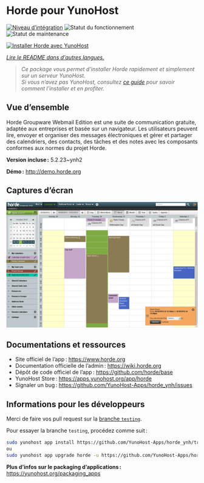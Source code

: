 <!--
Nota bene : ce README est automatiquement généré par <https://github.com/YunoHost/apps/tree/master/tools/readme_generator>
Il NE doit PAS être modifié à la main.
-->

# Horde pour YunoHost

[![Niveau d’intégration](https://dash.yunohost.org/integration/horde.svg)](https://dash.yunohost.org/appci/app/horde) ![Statut du fonctionnement](https://ci-apps.yunohost.org/ci/badges/horde.status.svg) ![Statut de maintenance](https://ci-apps.yunohost.org/ci/badges/horde.maintain.svg)

[![Installer Horde avec YunoHost](https://install-app.yunohost.org/install-with-yunohost.svg)](https://install-app.yunohost.org/?app=horde)

*[Lire le README dans d'autres langues.](./ALL_README.md)*

> *Ce package vous permet d’installer Horde rapidement et simplement sur un serveur YunoHost.*  
> *Si vous n’avez pas YunoHost, consultez [ce guide](https://yunohost.org/install) pour savoir comment l’installer et en profiter.*

## Vue d’ensemble

Horde Groupware Webmail Edition est une suite de communication gratuite, adaptée aux entreprises et basée sur un navigateur. Les utilisateurs peuvent lire, envoyer et organiser des messages électroniques et gérer et partager des calendriers, des contacts, des tâches et des notes avec les composants conformes aux normes du projet Horde.


**Version incluse :** 5.2.23~ynh2

**Démo :** <http://demo.horde.org>

## Captures d’écran

![Capture d’écran de Horde](./doc/screenshots/screenshot.png)

## Documentations et ressources

- Site officiel de l’app : <https://www.horde.org>
- Documentation officielle de l’admin : <https://wiki.horde.org>
- Dépôt de code officiel de l’app : <https://github.com/horde/base>
- YunoHost Store : <https://apps.yunohost.org/app/horde>
- Signaler un bug : <https://github.com/YunoHost-Apps/horde_ynh/issues>

## Informations pour les développeurs

Merci de faire vos pull request sur la [branche `testing`](https://github.com/YunoHost-Apps/horde_ynh/tree/testing).

Pour essayer la branche `testing`, procédez comme suit :

```bash
sudo yunohost app install https://github.com/YunoHost-Apps/horde_ynh/tree/testing --debug
ou
sudo yunohost app upgrade horde -u https://github.com/YunoHost-Apps/horde_ynh/tree/testing --debug
```

**Plus d’infos sur le packaging d’applications :** <https://yunohost.org/packaging_apps>
